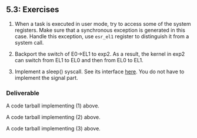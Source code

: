 ## 5.3: Exercises

1. When a task is executed in user mode, try to access some of the system registers. Make sure that a synchronous exception is generated in this case. Handle this exception, use `esr_el1` register to distinguish it from a system call.

2. Backport the switch of E0->EL1 to exp2. As a result, the kernel in exp2 can switch from EL1 to EL0 and then from EL0 to EL1. 

3. Implement a sleep() syscall. See its interface [here](https://man7.org/linux/man-pages/man3/sleep.3.html). You do not have to implement the signal part. 

<!--- Add tracing to kernel. Output in ftrace format which can be plotted using various tools. --->

### Deliverable

A code tarball implementing (1) above. 

A code tarball implementing (2) above. 

A code tarball implementing (3) above. 
